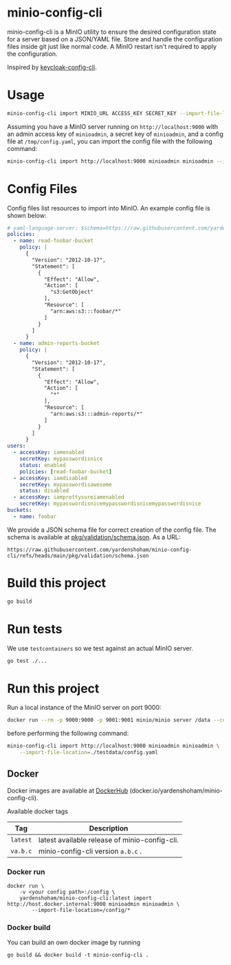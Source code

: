 # minio-config-cli

minio-config-cli is a MinIO utility to ensure the desired configuration state
for a server based on a JSON/YAML file. Store and handle the configuration files
inside git just like normal code. A MinIO restart isn't required to apply the
configuration.

Inspired by
[keycloak-config-cli](https://github.com/yardenshoham/minio-config-cli).

# Usage

```bash
minio-config-cli import MINIO_URL ACCESS_KEY SECRET_KEY --import-file-location=CONFIG_FILE1 --import-file-location=CONFIG_FILE2
```

Assuming you have a MinIO server running on `http://localhost:9000` with an
admin access key of `minioadmin`, a secret key of `minioadmin`, and a config
file at `/tmp/config.yaml`, you can import the config file with the following
command:

```bash
minio-config-cli import http://localhost:9000 minioadmin minioadmin --import-file-location=/tmp/config.yaml
```

# Config Files

Config files list resources to import into MinIO. An example config file is
shown below:

```yaml
# yaml-language-server: $schema=https://raw.githubusercontent.com/yardenshoham/minio-config-cli/refs/heads/main/pkg/validation/schema.json
policies:
  - name: read-foobar-bucket
    policy: |
      {
        "Version": "2012-10-17",
        "Statement": [
          {
            "Effect": "Allow",
            "Action": [
              "s3:GetObject"
            ],
            "Resource": [
              "arn:aws:s3:::foobar/*"
            ]
          }
        ]
      }
  - name: admin-reports-bucket
    policy: |
      {
        "Version": "2012-10-17",
        "Statement": [
          {
            "Effect": "Allow",
            "Action": [
              "*"
            ],
            "Resource": [
              "arn:aws:s3:::admin-reports/*"
            ]
          }
        ]
      }
users:
  - accessKey: iamenabled
    secretKey: mypasswordisnice
    status: enabled
    policies: [read-foobar-bucket]
  - accessKey: iamdisabled
    secretKey: mypasswordisawesome
    status: disabled
  - accessKey: iamprettysureiamenabled
    secretKey: mypasswordisnicemypasswordisnicemypasswordisnice
buckets:
  - name: foobar
```

We provide a JSON schema file for correct creation of the config file. The
schema is available at [pkg/validation/schema.json](pkg/validation/schema.json).
As a URL:

```
https://raw.githubusercontent.com/yardenshoham/minio-config-cli/refs/heads/main/pkg/validation/schema.json
```

# Build this project

```bash
go build
```

# Run tests

We use `testcontainers` so we test against an actual MinIO server.

```bash
go test ./...
```

# Run this project

Run a local instance of the MinIO server on port 9000:

```bash
docker run --rm -p 9000:9000 -p 9001:9001 minio/minio server /data --console-address ":9001"
```

before performing the following command:

```bash
minio-config-cli import http://localhost:9000 minioadmin minioadmin \
    --import-file-location=./testdata/config.yaml
```

## Docker

Docker images are available at
[DockerHub](https://hub.docker.com/r/yardenshoham/minio-config-cli)
(docker.io/yardenshoham/minio-config-cli).

Available docker tags

| Tag      | Description                                   |
| -------- | --------------------------------------------- |
| `latest` | latest available release of minio-config-cli. |
| `va.b.c` | minio-config-cli version `a.b.c` .            |

### Docker run

```shell script
docker run \
    -v <your config path>:/config \
    yardenshoham/minio-config-cli:latest import http://host.docker.internal:9000 minioadmin minioadmin \
        --import-file-location=/config/*
```

### Docker build

You can build an own docker image by running

```shell
go build && docker build -t minio-config-cli .
```
